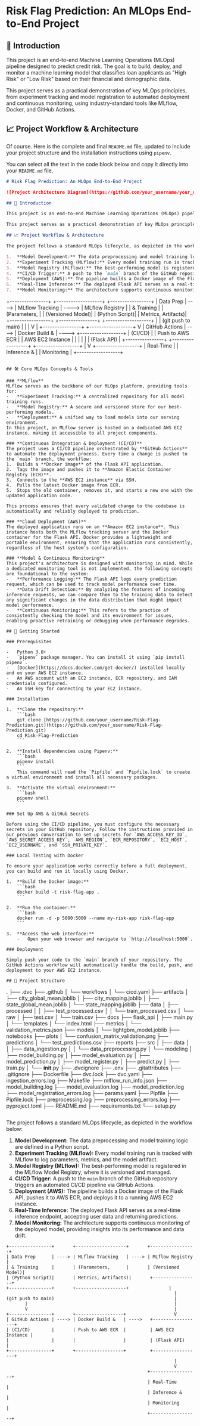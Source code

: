 # Risk Flag Prediction: An MLOps End-to-End Project

## 📜 Introduction

This project is an end-to-end Machine Learning Operations (MLOps) pipeline designed to predict credit risk. The goal is to build, deploy, and monitor a machine learning model that classifies loan applicants as "High Risk" or "Low Risk" based on their financial and demographic data.

This project serves as a practical demonstration of key MLOps principles, from experiment tracking and model registration to automated deployment and continuous monitoring, using industry-standard tools like MLflow, Docker, and GitHub Actions.

## 📈 Project Workflow & Architecture

Of course. Here is the complete and final `README.md` file, updated to include your project structure and the installation instructions using `pipenv`.

You can select all the text in the code block below and copy it directly into your `README.md` file.

```markdown
# Risk Flag Prediction: An MLOps End-to-End Project

![Project Architecture Diagram](https://github.com/your_username/your_repository/blob/main/images/mlops_architecture.png?raw=true)

## 📜 Introduction

This project is an end-to-end Machine Learning Operations (MLOps) pipeline designed to predict credit risk. The goal is to build, deploy, and monitor a machine learning model that classifies loan applicants as "High Risk" or "Low Risk" based on their financial and demographic data.

This project serves as a practical demonstration of key MLOps principles, from experiment tracking and model registration to automated deployment and continuous monitoring, using industry-standard tools like MLflow, Docker, and GitHub Actions.

## 📈 Project Workflow & Architecture

The project follows a standard MLOps lifecycle, as depicted in the workflow below:

1.  **Model Development:** The data preprocessing and model training logic are defined in a Python script.
2.  **Experiment Tracking (MLflow):** Every model training run is tracked with MLflow to log parameters, metrics, and the model artifact.
3.  **Model Registry (MLflow):** The best-performing model is registered in the MLflow Model Registry, where it is versioned and managed.
4.  **CI/CD Trigger:** A push to the `main` branch of the GitHub repository triggers an automated CI/CD pipeline via GitHub Actions.
5.  **Deployment (AWS):** The pipeline builds a Docker image of the Flask API, pushes it to AWS ECR, and deploys it to a running AWS EC2 instance.
6.  **Real-Time Inference:** The deployed Flask API serves as a real-time inference endpoint, accepting user data and returning predictions.
7.  **Model Monitoring:** The architecture supports continuous monitoring of the deployed model, providing insights into its performance and data drift.
```

\+----------------+ +-------------------+ +-----------------+
| Data Prep | ----\> | MLflow Tracking | ----\> | MLflow Registry |
| & Training | | (Parameters, | | (Versioned Model)|
| (Python Script)| | Metrics, Artifacts)| +-----------------+
\+----------------+ +-------------------+ |
|
(git push to main) |
| |
V |
\+----------------+ +------------------+ V
| GitHub Actions | ----\> | Docker Build & | ----\> +------------------+
| (CI/CD) | | Push to AWS ECR | | AWS EC2 Instance |
| | | | | (Flask API) |
\+----------------+ +------------------+ +------------------+
|
V
\+------------------+
| Real-Time |
| Inference & |
| Monitoring |
\+------------------+

````

## 🛠️ Core MLOps Concepts & Tools

### **MLflow**
MLflow serves as the backbone of our MLOps platform, providing tools for:
-   **Experiment Tracking:** A centralized repository for all model training runs.
-   **Model Registry:** A secure and versioned store for our best-performing models.
-   **Deployment:** A unified way to load models into our serving environment.
In this project, an MLflow server is hosted on a dedicated AWS EC2 instance, making it accessible to all project components.

### **Continuous Integration & Deployment (CI/CD)**
The project uses a CI/CD pipeline orchestrated by **GitHub Actions** to automate the deployment process. Every time a change is pushed to the `main` branch, the workflow:
1.  Builds a **Docker image** of the Flask API application.
2.  Tags the image and pushes it to **Amazon Elastic Container Registry (ECR)**.
3.  Connects to the **AWS EC2 instance** via SSH.
4.  Pulls the latest Docker image from ECR.
5.  Stops the old container, removes it, and starts a new one with the updated application code.

This process ensures that every validated change to the codebase is automatically and reliably deployed to production.

### **Cloud Deployment (AWS)**
The deployed application runs on an **Amazon EC2 instance**. This instance hosts both the MLflow tracking server and the Docker container for the Flask API. Docker provides a lightweight and portable environment, ensuring that the application runs consistently, regardless of the host system's configuration.

### **Model & Continuous Monitoring**
This project's architecture is designed with monitoring in mind. While a dedicated monitoring tool is not implemented, the following concepts are foundational to the system:
-   **Performance Logging:** The Flask API logs every prediction request, which can be used to track model performance over time.
-   **Data Drift Detection:** By analyzing the features of incoming inference requests, we can compare them to the training data to detect any significant changes in the data distribution that might impact model performance.
-   **Continuous Monitoring:** This refers to the practice of consistently checking the model and its environment for issues, enabling proactive retraining or debugging when performance degrades.

## 🚀 Getting Started

### Prerequisites

-   Python 3.8+
-   `pipenv` package manager. You can install it using `pip install pipenv`.
-   [Docker](https://docs.docker.com/get-docker/) installed locally and on your AWS EC2 instance.
-   An AWS account with an EC2 instance, ECR repository, and IAM credentials configured.
-   An SSH key for connecting to your EC2 instance.

### Installation

1.  **Clone the repository:**
    ```bash
    git clone [https://github.com/your_username/Risk-Flag-Prediction.git](https://github.com/your_username/Risk-Flag-Prediction.git)
    cd Risk-Flag-Prediction
    ```

2.  **Install dependencies using Pipenv:**
    ```bash
    pipenv install
    ```
    This command will read the `Pipfile` and `Pipfile.lock` to create a virtual environment and install all necessary packages.

3.  **Activate the virtual environment:**
    ```bash
    pipenv shell
    ```

### Set Up AWS & GitHub Secrets

Before using the CI/CD pipeline, you must configure the necessary secrets in your GitHub repository. Follow the instructions provided in our previous conversation to set up secrets for `AWS_ACCESS_KEY_ID`, `AWS_SECRET_ACCESS_KEY`, `AWS_REGION`, `ECR_REPOSITORY`, `EC2_HOST`, `EC2_USERNAME`, and `SSH_PRIVATE_KEY`.

### Local Testing with Docker

To ensure your application works correctly before a full deployment, you can build and run it locally using Docker.

1.  **Build the Docker image:**
    ```bash
    docker build -t risk-flag-app .
    ```

2.  **Run the container:**
    ```bash
    docker run -d -p 5000:5000 --name my-risk-app risk-flag-app
    ```

3.  **Access the web interface:**
    -   Open your web browser and navigate to `http://localhost:5000`.

### Deployment

Simply push your code to the `main` branch of your repository. The GitHub Actions workflow will automatically handle the build, push, and deployment to your AWS EC2 instance.

## 📂 Project Structure

````

.
├── .dvc
├── .github
│ └── workflows
│ └── cicd.yaml
├── artifacts
│ ├── city_global_mean.joblib
│ ├── city_mapping.joblib
│ ├── state_global_mean.joblib
│ └── state_mapping.joblib
├── data
│ ├── processed
│ │ ├── test_processed.csv
│ │ └── train_processed.csv
│ └── raw
│ ├── test.csv
│ └── train.csv
├── docs
├── flask_api
│ ├── main.py
│ └── templates
│ └── index.html
├── metrics
│ └── validation_metrics.json
├── models
│ └── lightgbm_model.joblib
├── notebooks
├── plots
│ └── confusion_matrix_validation.png
├── predictions
│ └── test_predictions.csv
├── reports
├── src
│ ├── data
│ │ ├── data_ingestion.py
│ │ └── data_preprocessing.py
│ └── modeling
│ ├── model_building.py
│ ├── model_evaluation.py
│ ├── model_prediction.py
│ ├── model_register.py
│ ├── predict.py
│ ├── train.py
│ └── **init**.py
├── .dvcignore
├── .env
├── .gitattributes
├── .gitignore
├── Dockerfile
├── dvc.lock
├── dvc.yaml
├── ingestion_errors.log
├── Makefile
├── mlflow_run_info.json
├── model_building.log
├── model_evaluation.log
├── model_prediction.log
├── model_registration_errors.log
├── params.yaml
├── Pipfile
├── Pipfile.lock
├── preprocessing.log
├── preprocessing_errors.log
├── pyproject.toml
├── README.md
├── requirements.txt
└── setup.py

```

```

The project follows a standard MLOps lifecycle, as depicted in the workflow below:

1.  **Model Development:** The data preprocessing and model training logic are defined in a Python script.
2.  **Experiment Tracking (MLflow):** Every model training run is tracked with MLflow to log parameters, metrics, and the model artifact.
3.  **Model Registry (MLflow):** The best-performing model is registered in the MLflow Model Registry, where it is versioned and managed.
4.  **CI/CD Trigger:** A push to the `main` branch of the GitHub repository triggers an automated CI/CD pipeline via GitHub Actions.
5.  **Deployment (AWS):** The pipeline builds a Docker image of the Flask API, pushes it to AWS ECR, and deploys it to a running AWS EC2 instance.
6.  **Real-Time Inference:** The deployed Flask API serves as a real-time inference endpoint, accepting user data and returning predictions.
7.  **Model Monitoring:** The architecture supports continuous monitoring of the deployed model, providing insights into its performance and data drift.

```
+----------------+       +-------------------+       +-----------------+
| Data Prep      | ----> | MLflow Tracking   | ----> | MLflow Registry |
| & Training     |       | (Parameters,      |       | (Versioned Model)|
| (Python Script)|       | Metrics, Artifacts)|       +-----------------+
+----------------+       +-------------------+               |
                                                               |
(git push to main)                                             |
       |                                                       |
       V                                                       |
+----------------+       +------------------+                  V
| GitHub Actions | ----> | Docker Build &   | ---->   +------------------+
| (CI/CD)        |       | Push to AWS ECR  |         | AWS EC2 Instance |
|                |       |                  |         | (Flask API)      |
+----------------+       +------------------+         +------------------+
                                                               |
                                                               V
                                                     +------------------+
                                                     | Real-Time        |
                                                     | Inference &      |
                                                     | Monitoring       |
                                                     +------------------+
```
